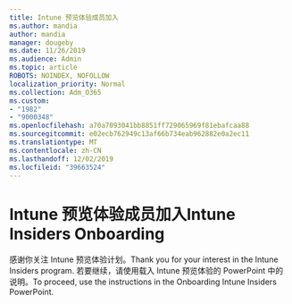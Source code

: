 ```yaml
---
title: Intune 预览体验成员加入
ms.author: mandia
author: mandia
manager: dougeby
ms.date: 11/26/2019
ms.audience: Admin
ms.topic: article
ROBOTS: NOINDEX, NOFOLLOW
localization_priority: Normal
ms.collection: Adm_O365
ms.custom:
- "1982"
- "9000348"
ms.openlocfilehash: a70a7093041bb8851ff729065969f81ebafcaa88
ms.sourcegitcommit: e02ecb762949c13af66b734eab962882e0a2ec11
ms.translationtype: MT
ms.contentlocale: zh-CN
ms.lasthandoff: 12/02/2019
ms.locfileid: "39663524"
---
```

# <a name="intune-insiders-onboarding"></a><span data-ttu-id="954f9-102">Intune 预览体验成员加入</span><span class="sxs-lookup"><span data-stu-id="954f9-102">Intune Insiders Onboarding</span></span>

<span data-ttu-id="954f9-103">感谢你关注 Intune 预览体验计划。</span><span class="sxs-lookup"><span data-stu-id="954f9-103">Thank you for your interest in the Intune Insiders program.</span></span> <span data-ttu-id="954f9-104">若要继续，请使用载入 Intune 预览体验的 PowerPoint 中的说明。</span><span class="sxs-lookup"><span data-stu-id="954f9-104">To proceed, use the instructions in the Onboarding Intune Insiders PowerPoint.</span></span>
